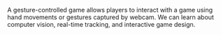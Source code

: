 A gesture-controlled game allows players to interact with a game using hand movements or gestures captured by webcam.
We can learn about computer vision, real-time tracking, and interactive game design.
